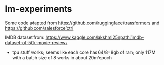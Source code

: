 # lm-experiments

Some code adapted from https://github.com/huggingface/transformers and https://github.com/salesforce/ctrl

IMDB dataset from: https://www.kaggle.com/lakshmi25npathi/imdb-dataset-of-50k-movie-reviews

- tpu stuff works; seems like each core has 64/8=8gb of ram; only 117M with a batch size of 8 works in about 20m/epoch
